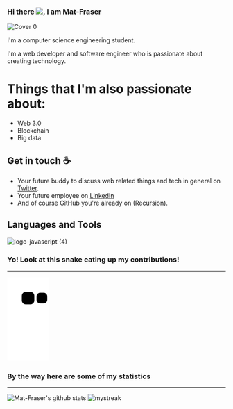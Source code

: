### Hi there <img src="https://raw.githubusercontent.com/MartinHeinz/MartinHeinz/master/wave.gif" width="30px">, I am Mat-Fraser


![Cover 0](https://user-images.githubusercontent.com/86045021/188324363-c50c5ff1-41e7-4cc4-811d-a4d0235a2f46.png)

I'm a computer science engineering student. 

I'm a web developer and software engineer who is passionate about creating technology.

# Things that I'm also passionate about:
- Web 3.0
- Blockchain
- Big data

## Get in touch :coffee:

- Your future buddy to discuss web related things and tech in general on [Twitter](https://twitter.com/).
- Your future employee on [LinkedIn](https://www.linkedin.com/in/)
- And of course GitHub you're already on (Recursion).

## Languages and Tools 

![logo-javascript (4)](https://user-images.githubusercontent.com/86045021/188328621-afb759fb-ce60-4828-93b6-b2a7ede51084.svg)


### Yo! Look at this snake eating up my contributions! 
<hr>

![snake gif](https://github.com/Mat-Fraser/Mat-Fraser/blob/output/github-contribution-grid-snake.svg)

### By the way here are some of my statistics
<hr>

![Mat-Fraser's github stats](https://github-readme-stats.vercel.app/api?username=Mat-Fraser&show_icons=true&theme=tokyonight)
<img src="https://github-readme-streak-stats.herokuapp.com/?user=Mat-Fraser&theme=tokyonight" alt="mystreak"/>





